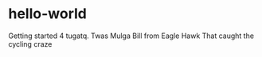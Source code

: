 # hello-world
Getting started 4 tugatq.
Twas Mulga Bill from Eagle Hawk
That caught the cycling craze
